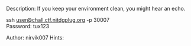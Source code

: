 Description:
If you keep your environment clean, you might hear an echo.

ssh user@chall.ctf.nitdgplug.org -p 30007 <br>
Password: tux123

Author: nirvik007
Hints:
